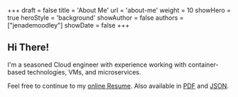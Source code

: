 +++
draft = false
title = 'About Me'
url = 'about-me'
weight = 10
showHero = true
heroStyle = 'background'
showAuthor = false
authors = ["jenademoodley"]
showDate = false
+++

## Hi There!

I'm a seasoned Cloud engineer with experience working with container-based technologies, VMs, and microservices. 

Feel free to continue to my [online Resume](https://jenademoodley.co.za/resume/). Also available in [PDF](https://jenademoodley.co.za/resume/resume.pdf) and [JSON](https://jenademoodley.co.za/resume/resume.json).